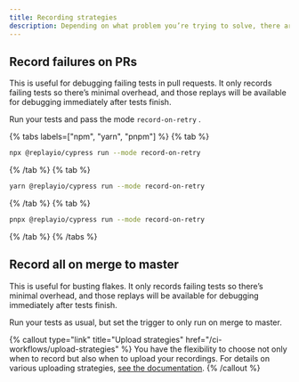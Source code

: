 ```yaml
---
title: Recording strategies
description: Depending on what problem you’re trying to solve, there are two primary ways of using Replay.
---
```


## Record failures on PRs

This is useful for debugging failing tests in pull requests. It only records failing tests so there’s minimal overhead, and those replays will be available for debugging immediately after tests finish.

Run your tests and pass the mode `record-on-retry` .

{% tabs labels=["npm", "yarn", "pnpm"] %}
  {% tab %}
  ```sh
  npx @replayio/cypress run --mode record-on-retry
  ```
  {% /tab %}
  {% tab %}
  ```sh
  yarn @replayio/cypress run --mode record-on-retry
  ```
  {% /tab %}
  {% tab %}
  ```sh
  pnpx @replayio/cypress run --mode record-on-retry
  ```
  {% /tab %}
{% /tabs %}

## Record all on merge to master

This is useful for busting flakes. It only records failing tests so there’s minimal overhead, and those replays will be available for debugging immediately after tests finish.

Run your tests as usual, but set the trigger to only run on merge to master.

{% callout type="link" title="Upload strategies" href="/ci-workflows/upload-strategies" %}
You have the flexibility to choose not only when to record but also when to upload your recordings. For details on various uploading strategies, [see the documentation](/ci-workflows/upload-strategies).
{% /callout %}
